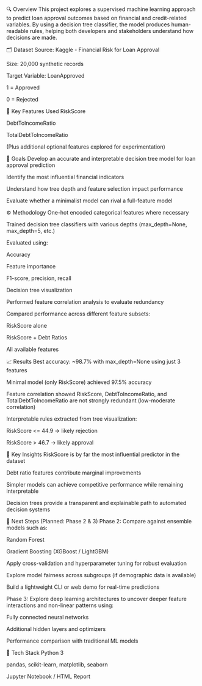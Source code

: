 🔍 Overview
This project explores a supervised machine learning approach to predict loan approval outcomes based on financial and credit-related variables. By using a decision tree classifier, the model produces human-readable rules, helping both developers and stakeholders understand how decisions are made.

🗂 Dataset
Source: Kaggle - Financial Risk for Loan Approval

Size: 20,000 synthetic records

Target Variable: LoanApproved

1 = Approved

0 = Rejected

🔢 Key Features Used
RiskScore

DebtToIncomeRatio

TotalDebtToIncomeRatio

(Plus additional optional features explored for experimentation)

🎯 Goals
Develop an accurate and interpretable decision tree model for loan approval prediction

Identify the most influential financial indicators

Understand how tree depth and feature selection impact performance

Evaluate whether a minimalist model can rival a full-feature model

⚙️ Methodology
One-hot encoded categorical features where necessary

Trained decision tree classifiers with various depths (max_depth=None, max_depth=5, etc.)

Evaluated using:

Accuracy

Feature importance

F1-score, precision, recall

Decision tree visualization

Performed feature correlation analysis to evaluate redundancy

Compared performance across different feature subsets:

RiskScore alone

RiskScore + Debt Ratios

All available features

📈 Results
Best accuracy: ~98.7% with max_depth=None using just 3 features

Minimal model (only RiskScore) achieved 97.5% accuracy

Feature correlation showed RiskScore, DebtToIncomeRatio, and TotalDebtToIncomeRatio are not strongly redundant (low-moderate correlation)

Interpretable rules extracted from tree visualization:

RiskScore <= 44.9 → likely rejection

RiskScore > 46.7 → likely approval

🧠 Key Insights
RiskScore is by far the most influential predictor in the dataset

Debt ratio features contribute marginal improvements

Simpler models can achieve competitive performance while remaining interpretable

Decision trees provide a transparent and explainable path to automated decision systems

🔮 Next Steps (Planned: Phase 2 & 3)
Phase 2: Compare against ensemble models such as:

Random Forest

Gradient Boosting (XGBoost / LightGBM)

Apply cross-validation and hyperparameter tuning for robust evaluation

Explore model fairness across subgroups (if demographic data is available)

Build a lightweight CLI or web demo for real-time predictions

Phase 3: Explore deep learning architectures to uncover deeper feature interactions and non-linear patterns using:

Fully connected neural networks

Additional hidden layers and optimizers

Performance comparison with traditional ML models

🧰 Tech Stack
Python 3

pandas, scikit-learn, matplotlib, seaborn

Jupyter Notebook / HTML Report
